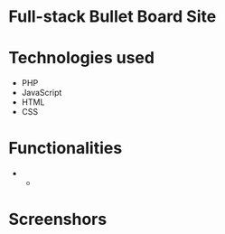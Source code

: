 # Full-stack Bullet Board Site
# Technologies used
* PHP
* JavaScript
* HTML
* CSS

# Functionalities
* -

# Screenshors
